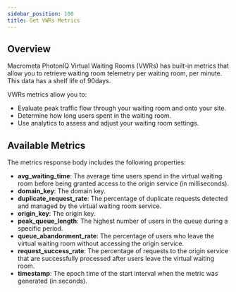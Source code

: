 ```yaml
---
sidebar_position: 100
title: Get VWRs Metrics
---
```


## Overview

Macrometa PhotonIQ Virtual Waiting Rooms (VWRs) has built-in metrics that allow you to retrieve waiting room telemetry per waiting room, per minute. This data has a shelf life of 90days. 

VWRs metrics allow you to:

- Evaluate peak traffic flow through your waiting room and onto your site.
- Determine how long users spent in the waiting room.
- Use analytics to assess and adjust your waiting room settings.


## Available Metrics

The metrics response body includes the following properties:

- **avg_waiting_time**: The average time users spend in the virtual waiting room before being granted access to the origin service (in milliseconds).
- **domain_key**: The domain key.
- **duplicate_request_rate**: The percentage of duplicate requests detected and managed by the virtual waiting room service.
- **origin_key**: The origin key.
- **peak_queue_length**: The highest number of users in the queue during a specific period.
- **queue_abandonment_rate**: The percentage of users who leave the virtual waiting room without accessing the origin service.
- **request_success_rate**: The percentage of requests to the origin service that are successfully processed after users leave the virtual waiting room.
- **timestamp**: The epoch time of the start interval when the metric was generated (in seconds).

